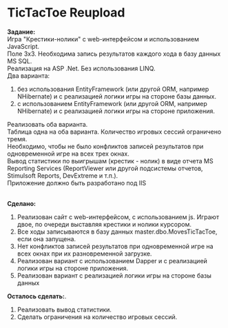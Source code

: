 # TicTacToe Reupload

<b>Задание:</b>  
Игра "Крестики-нолики" с web-интерфейсом и использованием JavaScript.  
Поле 3х3. Необходима запись результатов каждого хода в базу данных MS SQL.  
Реализация на ASP .Net. Без использования LINQ.  
Два варианта:  
1. без использования EntityFramework (или другой ORM, например NHibernate) и с реализацией логики игры на стороне базы данных.  
2. с использованием EntityFramework (или другой ORM, например NHibernate) и с реализацией логики игры на стороне приложения.

Реализовать оба варианта.  
Таблица одна на оба варианта. Количество игровых сессий ограничено тремя.  
Необходимо, чтобы не было конфликтов записей результатов при одновременной игре на всех трех окнах.  
Вывод статистики по выигрышам (крестик - нолик) в виде отчета MS Reporting Services (ReportViewer или другой подсистемы отчетов, Stimulsoft Reports, DevExtreme и т.п.).  
Приложение должно быть разработано под IIS

\
<b>Сделано:</b>
1. Реализован сайт с web-интерфейсом, с использованием js. Играют двое, по очереди выставляя крестики и нолики курсором.
2. Все ходы записываются в базу данных master.dbo.MovesTicTacToe, если она запущена.
3. Нет конфликтов записей результатов при одновременной игре на всех окнах при их разновременной загрузке.
4. Реализован вариант с использованием Dapper и с реализацией логики игры на стороне приложения.
5. Реализован вариант с реализацией логики игры на стороне базы данных

<b>Осталось сделать:</b>.
1. Реализовать вывод статистики.
2. Сделать ограничения на количество игровых сессий.
